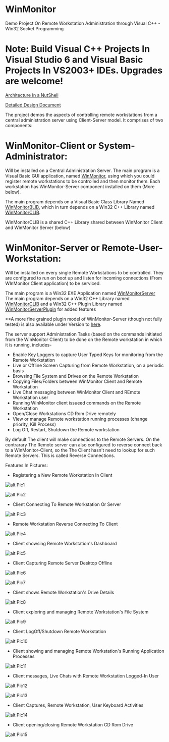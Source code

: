 # WinMonitor
Demo Project On Remote Workstation Administration through Visual C++ - Win32 Socket Programming

# Note: Build Visual C++ Projects In Visual Studio 6 and Visual Basic Projects In VS2003+ IDEs. Upgrades are welcome!

[Architecture In a NutShell](https://github.com/avarghesein/WinMonitor/blob/master/Docs/Architecture%20In%20a%20NutShell.txt)

[Detailed Design Document](https://github.com/avarghesein/WinMonitor/blob/master/Docs/Detailed%20Design.docx)

The project demos the aspects of controlling remote workstations from a central administration server using Client-Server model. It comprises of two components:

# WinMonitor-Client or System-Administrator:
Will be installed on a Central Administration Server. 
The main program is a Visual Basic GUI application, named [WinMonitor](https://github.com/avarghesein/WinMonitor/tree/master/Source/Client/WinMonitor.1.0),
using which you could register remote workstations to be controlled and then monitor them.
Each workstation has WinMonitor-Server component installed on them (More below).

The main program depends on a Visual  Basic Class Library Named [WinMonitorBLIB](https://github.com/avarghesein/WinMonitor/tree/master/Source/Client/WinMonitorBLIB.1.0),
which in turn depends on a Win32 C++ Library named [WinMonitorCLIB](https://github.com/avarghesein/WinMonitor/tree/master/Source/Client/WinMonitorCLIB.1.0).

WinMonitorCLIB is a shared C++ Library shared between WinMonitor Client and WinMonitor Server (below)

# WinMonitor-Server or Remote-User-Workstation:
Will be installed on every single Remote Workstations to be controlled.
They are configured to run on boot up and listen for incoming connections (From WInMonitor Client application) to be serviced.

The main program is a Win32 EXE Application named [WinMonitorServer](https://github.com/avarghesein/WinMonitor/tree/master/Source/Server/Basic_V1.0/WinMonitorServer/WinMonitorServer)
The main program depends on a Win32 C++ Library named [WinMonitorCLIB](https://github.com/avarghesein/WinMonitor/tree/master/Source/Server/Basic_V1.0/WinMonitorCLIB.1.0) and a Win32 C++ Plugin Library named [WinMonitorServerPlugin](https://github.com/avarghesein/WinMonitor/tree/master/Source/Server/Basic_V1.0/WinMonitorServer/WinMonitorServerPlugin) for added features

**A more fine grained plugin model of WinMonitor-Server (though not fully tested) is also available under Version to [here](https://github.com/avarghesein/WinMonitor/tree/master/Source/Server/PluginBased_V2.0).


The server support Administration Tasks (based on the commands initiated from the WinMonitor Client) to be done
on the Remote workstation in which it is running, includes-

* Enable Key Loggers to capture User Typed Keys for monitoring from the Remote Workstation
* Live or Offline Screen Capturing from Remote Workstation, on a periodic basis 
* Browsing File System and Drives on the Remote Workstation
* Copying Files/Folders between WinMonitor Client and Remote Workstation
* Live Chat messaging between WinMonitor Client and REmote Workstation user
* Running WinMonitor client issueed commands on the Remote Workstation
* Open/Close Workstations CD Rom Drive remotely
* View or manage Remote workstation running processes (change priority, Kill Process)
* Log Off, Restart, Shutdown the Remote workstation

By default The client will make connections to the Remote Servers.
On the contrarary The Remote server can also configured to reverse connect back to a WinMonitor-Client, so the The Client hasn't need to lookup for such Remote Servers.
This is called Reverse Connections.

Features In Pictures:

* Registering a New Remote Workstation In Client

![alt Pic1](https://github.com/avarghesein/WinMonitor/blob/master/Docs/Screenshots/WinMonitor-RegisterWorkStation.jpg)

![alt Pic2](https://github.com/avarghesein/WinMonitor/blob/master/Docs/Screenshots/WinMonitor-RegisterWorkStation2.jpg)

* Client Connecting To Remote Workstation Or Server

![alt Pic3](https://github.com/avarghesein/WinMonitor/blob/master/Docs/Screenshots/WinMonitor-ConnectToServer.jpg)

* Remote Workstation Reverse Connecting To Client

![alt Pic4](https://github.com/avarghesein/WinMonitor/blob/master/Docs/Screenshots/WinMonitor-LoginToReverseConnectedServers.jpg)

* Client showsing Remote Workstation's Dashboard

![alt Pic5](https://github.com/avarghesein/WinMonitor/blob/master/Docs/Screenshots/WinMonitor-RemoteServerDashboard.jpg)

* Client Capturing Remote Server Desktop Offline

![alt Pic6](https://github.com/avarghesein/WinMonitor/blob/master/Docs/Screenshots/WinMonitor-RemoteServerOfflineDesktopCapture.jpg)

![alt Pic7](https://github.com/avarghesein/WinMonitor/blob/master/Docs/Screenshots/WinMonitor-RemoteServeScreenCapture.jpg)

* Client shows Remote Workstation's Drive Details

![alt Pic8](https://github.com/avarghesein/WinMonitor/blob/master/Docs/Screenshots/WinMonitor-RemoteServeDriveDetails.jpg)

* Client exploring and managing Remote Workstation's File System

![alt Pic9](https://github.com/avarghesein/WinMonitor/blob/master/Docs/Screenshots/WinMonitor-RemoteServerFileExplorer.jpg)

* Client LogOff/Shutdown Remote Workstation 

![alt Pic10](https://github.com/avarghesein/WinMonitor/blob/master/Docs/Screenshots/WinMonitor-RemoteServeShutdownLogOff.jpg)

* Client showing and managing Remote Workstation's Running Application Processes

![alt Pic11](https://github.com/avarghesein/WinMonitor/blob/master/Docs/Screenshots/WinMonitor-RemoteServeProcessManagement.jpg)

* Client messages, Live Chats with Remote Workstation Logged-In User

![alt Pic12](https://github.com/avarghesein/WinMonitor/blob/master/Docs/Screenshots/WinMonitor-RemoteServeMessaging.jpg)

![alt Pic13](https://github.com/avarghesein/WinMonitor/blob/master/Docs/Screenshots/WinMonitor-RemoteServeLiveChat.jpg)

* Client Captures, Remote Workstation, User Keyboard Activities

![alt Pic14](https://github.com/avarghesein/WinMonitor/blob/master/Docs/Screenshots/WinMonitor-RemoteServeCaptureUserTypedKeys.jpg)

* Client opening/closing Remote Workstation CD Rom Drive

![alt Pic15](https://github.com/avarghesein/WinMonitor/blob/master/Docs/Screenshots/WinMonitor-RemoteServeCDDriveManagement.jpg)

